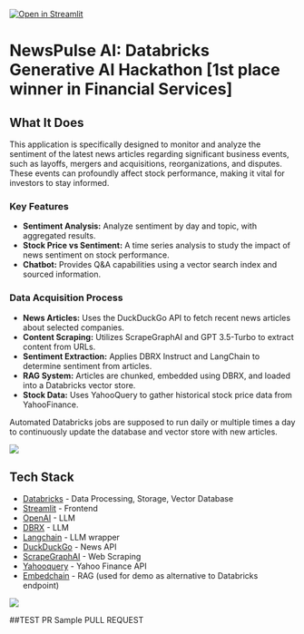 [![Open in Streamlit](https://static.streamlit.io/badges/streamlit_badge_black_white.svg)](https://newspulseai.streamlit.app/)

# NewsPulse AI: Databricks Generative AI Hackathon [1st place winner in Financial Services]

## What It Does
This application is specifically designed to monitor and analyze the sentiment of the latest news articles regarding significant business events, such as layoffs, mergers and acquisitions, reorganizations, and disputes. These events can profoundly affect stock performance, making it vital for investors to stay informed.

### Key Features
- **Sentiment Analysis:** Analyze sentiment by day and topic, with aggregated results.
- **Stock Price vs Sentiment:** A time series analysis to study the impact of news sentiment on stock performance.
- **Chatbot:** Provides Q&A capabilities using a vector search index and sourced information.

### Data Acquisition Process
- **News Articles:** Uses the DuckDuckGo API to fetch recent news articles about selected companies.
- **Content Scraping:** Utilizes ScrapeGraphAI and GPT 3.5-Turbo to extract content from URLs.
- **Sentiment Extraction:** Applies DBRX Instruct and LangChain to determine sentiment from articles.
- **RAG System:** Articles are chunked, embedded using DBRX, and loaded into a Databricks vector store.
- **Stock Data:** Uses YahooQuery to gather historical stock price data from YahooFinance.

Automated Databricks jobs are supposed to run daily or multiple times a day to continuously update the database and vector store with new articles.

<img src="https://i.postimg.cc/hvqBYt93/newspulse.gif"/>

## Tech Stack
- [Databricks](https://www.databricks.com/) - Data Processing, Storage, Vector Database
- [Streamlit](https://streamlit.io/) - Frontend
- [OpenAI](https://www.openai.com/) - LLM
- [DBRX](https://www.databricks.com/blog/introducing-dbrx-new-state-art-open-llm) - LLM
- [Langchain](https://js.langchain.com/docs/) - LLM wrapper
- [DuckDuckGo](https://rapidapi.com/epctex-epctex-default/api/duckduckgo10/) - News API
- [ScrapeGraphAI](https://github.com/VinciGit00/Scrapegraph-ai/tree/main) - Web Scraping
- [Yahooquery](https://yahooquery.dpguthrie.com/) - Yahoo Finance API
- [Embedchain](https://embedchain.ai/) - RAG (used for demo as alternative to Databricks endpoint)


<img src="https://i.postimg.cc/BnKW2WsN/newspulse-architecture.png"/>

##TEST PR 
Sample PULL REQUEST 

